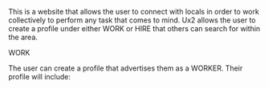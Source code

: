 This is a website that allows the user to connect with locals in order to work collectively to perform any task that comes to mind. 
Ux2 allows the user to create a profile under either WORK or HIRE that others can search for within the area.

WORK

The user can create a profile that advertises them as a WORKER. 
Their profile will include:
	
